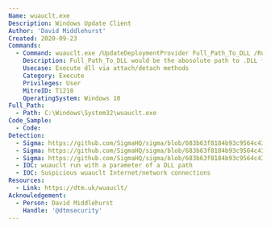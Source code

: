 ```yaml
---
Name: wuauclt.exe
Description: Windows Update Client
Author: 'David Middlehurst'
Created: 2020-09-23
Commands:
  - Command: wuauclt.exe /UpdateDeploymentProvider Full_Path_To_DLL /RunHandlerComServer
    Description: Full_Path_To_DLL would be the abosolute path to .DLL file and would execute code on attach.
    Usecase: Execute dll via attach/detach methods
    Category: Execute
    Privileges: User
    MitreID: T1218
    OperatingSystem: Windows 10
Full_Path:
  - Path: C:\Windows\System32\wuauclt.exe
Code_Sample:
  - Code:
Detection:
  - Sigma: https://github.com/SigmaHQ/sigma/blob/683b63f8184b93c9564c4310d10c571cbe367e1e/rules/windows/network_connection/net_connection_win_wuauclt_network_connection.yml
  - Sigma: https://github.com/SigmaHQ/sigma/blob/683b63f8184b93c9564c4310d10c571cbe367e1e/rules/windows/process_creation/proc_creation_win_lolbin_wuauclt.yml
  - Sigma: https://github.com/SigmaHQ/sigma/blob/683b63f8184b93c9564c4310d10c571cbe367e1e/rules/windows/process_creation/proc_creation_win_wuauclt_execution.yml
  - IOC: wuauclt run with a parameter of a DLL path
  - IOC: Suspicious wuauclt Internet/network connections
Resources:
  - Link: https://dtm.uk/wuauclt/
Acknowledgement:
  - Person: David Middlehurst
    Handle: '@dtmsecurity'
---
```

